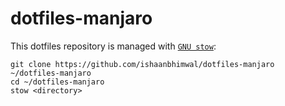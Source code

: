 # dotfiles-manjaro

This dotfiles repository is managed with [`GNU stow`](https://www.gnu.org/software/stow/):

```
git clone https://github.com/ishaanbhimwal/dotfiles-manjaro ~/dotfiles-manjaro
cd ~/dotfiles-manjaro
stow <directory>
```
